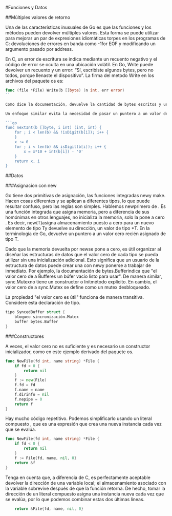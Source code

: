 #Funciones y Datos

##Múltiples valores de retorno 

Una de las características inusuales de Go es que las funciones y los métodos pueden devolver múltiples valores. Esta forma se puede utilizar para mejorar un par de expresiones idiomáticas torpes en los programas de C: devoluciones de errores en banda como -1for EOF y modificando un argumento pasado por address.

En C, un error de escritura se indica mediante un recuento negativo y el código de error se oculta en una ubicación volátil. En Go, Write puede devolver un recuento y un error: “Sí, escribiste algunos bytes, pero no todos, porque llenaste el dispositivo”. La firma del metodo Write en los archivos del paquete os es:

```go
func (file *File) Write(b []byte) (n int, err error)
``

Como dice la documentación, devuelve la cantidad de bytes escritos y un valor distinto de nulo error cuando n != len(b). Este es un estilo común; consulte la sección sobre manejo de errores para obtener más ejemplos.

Un enfoque similar evita la necesidad de pasar un puntero a un valor de retorno para simular un parámetro de referencia. Aquí hay una función simple para tomar un número de una posición en una porción de bytes, devolviendo el número y la siguiente posición.

```go
func nextInt(b []byte, i int) (int, int) {
    for ; i < len(b) && !isDigit(b[i]); i++ {
    }
    x := 0
    for ; i < len(b) && isDigit(b[i]); i++ {
        x = x*10 + int(b[i]) - '0'
    }
    return x, i
}
```

##Datos

###Asignacion con new

Go tiene dos primitivas de asignación, las funciones integradas newy make. Hacen cosas diferentes y se aplican a diferentes tipos, lo que puede resultar confuso, pero las reglas son simples. Hablemos newprimero de . Es una función integrada que asigna memoria, pero a diferencia de sus homónimas en otros lenguajes, no inicializa la memoria, solo la pone a cero . Es decir, new(T)asigna almacenamiento puesto a cero para un nuevo elemento de tipo Ty devuelve su dirección, un valor de tipo *T. En la terminología de Go, devuelve un puntero a un valor cero recién asignado de tipo T.

Dado que la memoria devuelta por newse pone a cero, es útil organizar al diseñar las estructuras de datos que el valor cero de cada tipo se pueda utilizar sin una inicialización adicional. Esto significa que un usuario de la estructura de datos puede crear una con newy ponerse a trabajar de inmediato. Por ejemplo, la documentación de bytes.Bufferindica que "el valor cero de a Bufferes un búfer vacío listo para usar". De manera similar, sync.Mutexno tiene un constructor o Initmétodo explícito. En cambio, el valor cero de a sync.Mutex se define como un mutex desbloqueado.

La propiedad "el valor cero es útil" funciona de manera transitiva. Considere esta declaración de tipo.

```go
tipo SyncedBuffer struct { 
    bloqueo sincronización.Mutex 
    buffer bytes.Buffer 
}
```

###Constructores

A veces, el valor cero no es suficiente y es necesario un constructor inicializador, como en este ejemplo derivado del paquete os.

```go
func NewFile(fd int, name string) *File {
    if fd < 0 {
        return nil
    }
    f := new(File)
    f.fd = fd
    f.name = name
    f.dirinfo = nil
    f.nepipe = 0
    return f
}
```

Hay mucho código repetitivo. Podemos simplificarlo usando un literal compuesto , que es una expresión que crea una nueva instancia cada vez que se evalúa.

```go
func NewFile(fd int, name string) *File {
    if fd < 0 {
        return nil
    }
    f := File{fd, name, nil, 0}
    return &f
}
```
Tenga en cuenta que, a diferencia de C, es perfectamente aceptable devolver la dirección de una variable local; el almacenamiento asociado con la variable sobrevive después de que la función retorna. De hecho, tomar la dirección de un literal compuesto asigna una instancia nueva cada vez que se evalúa, por lo que podemos combinar estas dos últimas líneas.

```go
    return &File{fd, name, nil, 0}
```








